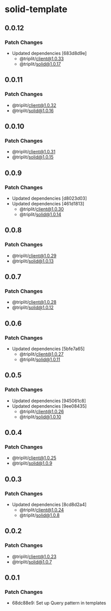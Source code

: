 # solid-template

## 0.0.12

### Patch Changes

- Updated dependencies [683d8d9e]
  - @triplit/client@1.0.33
  - @triplit/solid@1.0.17

## 0.0.11

### Patch Changes

- @triplit/client@1.0.32
- @triplit/solid@1.0.16

## 0.0.10

### Patch Changes

- @triplit/client@1.0.31
- @triplit/solid@1.0.15

## 0.0.9

### Patch Changes

- Updated dependencies [d8023d03]
- Updated dependencies [461d1813]
  - @triplit/client@1.0.30
  - @triplit/solid@1.0.14

## 0.0.8

### Patch Changes

- @triplit/client@1.0.29
- @triplit/solid@1.0.13

## 0.0.7

### Patch Changes

- @triplit/client@1.0.28
- @triplit/solid@1.0.12

## 0.0.6

### Patch Changes

- Updated dependencies [5bfe7a65]
  - @triplit/client@1.0.27
  - @triplit/solid@1.0.11

## 0.0.5

### Patch Changes

- Updated dependencies [945061c8]
- Updated dependencies [9ee08435]
  - @triplit/client@1.0.26
  - @triplit/solid@1.0.10

## 0.0.4

### Patch Changes

- @triplit/client@1.0.25
- @triplit/solid@1.0.9

## 0.0.3

### Patch Changes

- Updated dependencies [8cd8d2a4]
  - @triplit/client@1.0.24
  - @triplit/solid@1.0.8

## 0.0.2

### Patch Changes

- @triplit/client@1.0.23
- @triplit/solid@1.0.7

## 0.0.1

### Patch Changes

- 68dc88e9: Set up Query pattern in templates
